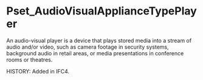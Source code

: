# Pset_AudioVisualApplianceTypePlayer

An audio-visual player is a device that plays stored media into a stream of audio and/or video, such as camera footage in security systems, background audio in retail areas, or media presentations in conference rooms or theatres.
<!-- end of short definition -->

 HISTORY: Added in IFC4.
